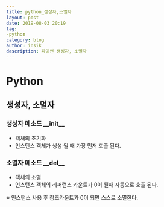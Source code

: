 ```yaml
---
title: python_생성자,소멸자
layout: post
date: 2019-08-03 20:19
tag:
-python
category: blog
author: insik
description: 파이썬 생성자, 소멸자
---
```


# Python

## 생성자, 소멸자

### **생성자 메소드**  **\_\_init\_\_** 

- 객체의 초기화
- 인스턴스 객체가 생성 될 때 가장 먼저 호출 된다.



### **소멸자 메소드** **\_\_del\_\_**

- 객체의 소멸
- 인스턴스 객체의 레퍼런스 카운트가 0이 될때 자동으로 호출 된다.

※ 인스턴스 사용 후 참조카운트가 0이 되면 스스로 소멸한다.

